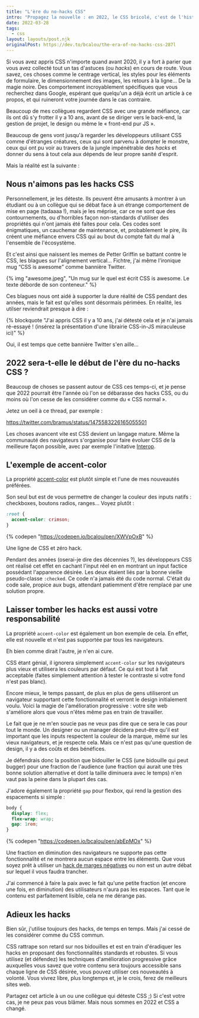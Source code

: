 ```yaml
---
title: "L'ère du no-hacks CSS"
intro: "Propagez la nouvelle : en 2022, le CSS bricolé, c'est de l'histoire ancienne."
date: 2022-03-28
tags:
  - css
layout: layouts/post.njk
originalPost: https://dev.to/bcalou/the-era-of-no-hacks-css-287l
---
```


Si vous avez appris CSS n'importe quand avant 2020, il y a fort à parier que vous avez collecté tout un tas d'astuces (ou <em>hacks</em>) en cours de route. Vous savez, ces choses comme le centrage vertical, les styles pour les éléments de formulaire, le dimensionnement des images, les retours à la ligne... De la magie noire. Des comportement incroyablement spécifiques que vous recherchez dans Google, espérant que quelqu'un a déjà écrit un article à ce propos, et qui ruineront votre journée dans le cas contraire.

Beaucoup de mes collègues regardent CSS avec une grande méfiance, car ils ont dû s'y frotter il y a 10 ans, avant de se diriger vers le back-end, la gestion de projet, le design ou même le « front-end pur JS ».

Beaucoup de gens vont jusqu'à regarder les développeurs utilisant CSS comme d'étranges créatures, ceux qui sont parvenu à dompter le monstre, ceux qui ont pu voir au travers de la jungle impénétrable des <em>hacks</em> et donner du sens à tout cela aux dépends de leur propre sanité d'esprit.

Mais la réalité est la suivante :

## Nous n'aimons pas les hacks CSS

Personnellement, je les déteste. Ils peuvent être amusants à montrer à un étudiant ou à un collègue qui se débat face à un étrange comportement de mise en page (tadaaaa !), mais je les méprise, car ce ne sont que des contournements, ou d'horribles façon non-standards d'utiliser des propriétés qui n'ont jamais été faites pour cela. Ces codes sont énigmatiques, un cauchemar de maintenance, et, probablement le pire, ils créent une méfiance envers CSS qui au bout du compte fait du mal à l'ensemble de l'écosystème.

Et c'est ainsi que naissent les memes de Petter Griffin se battant contre le CSS, les blagues sur l'alignement vertical... Fichtre, j'ai même l'ironique mug <q>CSS is awesome</q> comme bannière Twitter.

{% img
  "awesome.jpeg",
  "Un mug sur le quel est écrit CSS is awesome. Le texte déborde de son conteneur."
%}

Ces blagues nous ont aidé à supporter la dure réalité de CSS pendant des années, mais le fait est qu'elles sont désormais périmées. En réalité, les utilser reviendrait presque à dire :

{% blockquote
  "J'ai appris CSS il y a 10 ans, j'ai détesté cela et je n'ai jamais ré-essayé ! (insérez la présentation d'une librairie CSS-in-JS miraculeuse ici)"
%}

Oui, il est temps que cette bannière Twitter s'en aille...

## 2022 sera-t-elle le début de l'ère du no-hacks CSS ?

Beaucoup de choses se passent autour de CSS ces temps-ci, et je pense que 2022 pourrait être l'année où l'on se débarasse des hacks CSS, ou du moins où l'on cesse de les considérer comme du « CSS normal ».

Jetez un oeil à ce thread, par exemple :

https://twitter.com/bramus/status/1475583226165055501

Les choses avancent vite est CSS devient un langage mature. Même la communauté des navigateurs s'organise pour faire évoluer CSS de la meilleure façon possible, avec par exemple l'initative [Interop](https://wpt.fyi/interop-2022).

## L'exemple de accent-color

La propriété [accent-color](https://developer.mozilla.org/en-US/docs/Web/CSS/accent-color) est plutôt simple et l'une de mes nouveautés préférées.

Son seul but est de vous permettre de changer la couleur des inputs natifs : checkboxes, boutons radios, ranges... Voyez plutôt :

```css
:root {
  accent-color: crimson;
}
```

{% codepen "https://codepen.io/bcalou/pen/XWVpOxB" %}

Une ligne de CSS et zéro hack.

Pendant des années (oserai-je dire des décennies ?), les développeurs CSS ont réalisé cet effet en cachant l'input réel en en montrant un input factice possédant l'apparence désirée. Les deux étaient liés par la bonne vieille pseudo-classe `:checked`. Ce code n'a jamais été du code normal. C'était du code sale, propice aux bugs, attendant patiemment d'être remplacé par une solution propre.

## Laisser tomber les hacks est aussi votre responsabilité

La propriété `accent-color` est également un bon exemple de cela. En effet, elle est nouvelle et n'est pas supportée par tous les navigateurs.

Eh bien comme dirait l'autre, je n'en ai cure.

CSS étant génial, il ignorera simplement `accent-color` sur les navigateurs plus vieux et utilisera les couleurs par défaut. Ce qui est tout à fait acceptable (faites simplement attention à tester le contraste si votre fond n'est pas blanc).

Encore mieux, le temps passant, de plus en plus de gens utiliseront un navigateur supportant cette fonctionnalité et verront le design initialement voulu. Voici la magie de l'amélioration progressive : votre site web s'améliore alors que vous n'êtes même pas en train de travailler.

Le fait que je ne m'en soucie pas ne veux pas dire que ce sera le cas pour tout le monde. Un designer ou un manager décidera peut-être qu'il est important que les inputs respectent la couleur de la marque, même sur les vieux navigateurs, et je respecte cela. Mais ce n'est pas qu'une question de design, il y a des coûts et des bénéfices.

Je défendrais donc la position que bidouiller le CSS (une bidouille qui peut bugger) pour une fraction de l'audience (une fraction qui aurait une très bonne solution alternative et dont la taille diminuera avec le temps) n'en vaut pas la peine dans la plupart des cas.

J'adore également la propriété `gap` pour flexbox, qui rend la gestion des espacements si simple :

```css
body {
  display: flex;
  flex-wrap: wrap;
  gap: 1rem;
}
```

{% codepen "https://codepen.io/bcalou/pen/abEpMOx" %}

Une fraction en diminution des navigateurs ne supporte pas cette fonctionnalité et ne montrera   aucun espace entre les éléments. Que vous soyez prêt à utiliser un [hack de marges négatives](https://bastiencalou.fr/posts/flexbox-les-marges-negatives-a-la-rescousse/) ou non est un autre débat sur lequel il vous faudra trancher.

J'ai commencé à faire la paix avec le fait qu'une petite fraction (et encore une fois, en diminution) des utilisateurs n'aura pas les espaces. Tant que le contenu est parfaitement lisible, cela ne me dérange pas.

## Adieux les hacks

Bien sûr, j'utilise toujours des hacks, de temps en temps. Mais j'ai cessé de les considérer comme du CSS commun.

CSS rattrape son retard sur nos bidouilles et est en train d'éradiquer les hacks en proposant des fonctionnalités standards et robustes. Si vous utilisez (et défendez) les techniques d'amélioration progressive grâce auxquelles vous savez que votre contenu sera toujours accessible sans chaque ligne de CSS désirée, vous pouvez utiliser ces nouveautés à volonté. Vous vivrez libre, plus longtemps et, je le crois, ferez de meilleurs sites web.

Partagez cet article à un ou une collègue qui déteste CSS ;) Si c'est votre cas, je ne peux pas vous blâmer. Mais nous sommes en 2022 et CSS a changé.